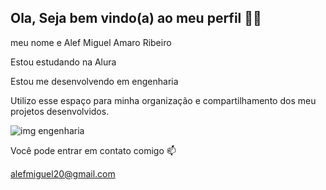 ## Ola, Seja bem vindo(a) ao meu perfil 💙💙
meu nome e Alef Miguel Amaro Ribeiro

Estou estudando na Alura

Estou me desenvolvendo em engenharia

Utilizo esse espaço para minha organização e compartilhamento dos meu projetos desenvolvidos.

![img engenharia](https://github.com/user-attachments/assets/f7f0e92a-b897-427d-9913-9504372914f7)


Você pode entrar em contato comigo 📫

alefmiguel20@gmail.com
